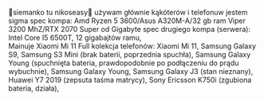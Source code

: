 🗿siemanko tu nikoseasy🗿
używam głównie kąkóterów i telefonuw 
jestem sigma
spec kompa: Amd Ryzen 5 3600/Asus A320M-A/32 gb ram Viper 3200 MhZ/RTX 2070 Super od Gigabyte
spec drugiego kompa (serwera): Intel Core I5 6500T, 12 gigabajtów ramu,  
Mainuje Xiaomi Mi 11 
Full kolekcja telefonów: Xiaomi Mi 11, Samsung Galaxy S9, Samsung S3 Mini (brak baterii, poprzednia spuchła), Samsung Galaxy Young (spuchnięta bateria, prawdopodobnie po podłączeniu do prądu wybuchnie), Samsung Galaxy Young, Samsung Galaxy J3 (stan nieznany), Huawei Y7 2019 (zepsuta taśma matrycy), Sony Ericsson K750i (zgubiona bateria, działa), 
